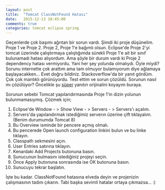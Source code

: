 ```yaml
---
layout: post
title:  "Tomcat ClassNotFound Hatası"
date:   2015-12-13 18:45:00
comments: true
categories: tomcat eclipse spring
---
```


Geçenlerde çok başımı ağrıtan bir sorun vardı. Şimdi iki proje düşünelim. Proje 1 ve Proje 2. Proje 2, Proje 1'e bağımlı olsun. Eclipse'de Proje 2'yi tomcat üzerinde çalıştırmaya çalıştığımda sürekli Proje 1'e ait bir sınıf bulunamadı hatası alıyordum. Ama şöyle bir durum vardı ki Proje 2 dependency hatası vermiyordu. Yani her şey yolunda olmalıydı. Öyle miydi? Sorunu internette çok arattım ama tam olmuyor bulamıyorum diye ağlamaya başlayacakken... Evet doğru bildiniz. Stackoverflow'da bir yanıt gördüm. Çok çok mantıklı görünüyordu. Test ettim ve sorun çözüldü. Sorunun nasıl mı çözülüyor? Öncelikle şu <a href="http://stackoverflow.com/questions/5603758/tomcat-throws-classnotfound-exceptions-for-classes-in-other-open-eclipse-project">süper</a> yanıtın orijinalini koyayım buraya.

Sorunun sebebi Tomcat yapılandırmasında Proje 1'in dizin yolunun bulunmamasıymış. Çözmek için;


1. Eclipse'de Window - > Show View - > Servers - > Servers'ı açalım.<br>
2. Servers'da yapılandırmak istediğimiz serverın üzerine çift tıklayalım. (Benim durumumda Tomcat 8)<br>
3. Bu Overview isminde bir pencere açmış olmalı.<br>
4. Bu pencerede Open launch configuration linkini bulun ve bu linke tıklayın.<br>
5. Classpath sekmesini açın.<br>
6. User Entries satırına tıklayın.<br>
7. Kenardaki Add Projects butonuna basın.<br>
8. Sunucunun bulmasını istediğiniz projeyi seçin.<br>
9. Önce Apply butonuna sonrasında ise OK butonuna basın.<br>
10. Sunucuyu tekrar başlatın.<br>

İşte bu kadar. ClassNotFound hatasına elveda deyin ve projenizin çalışmasının tadını çıkarın. Tabi başka sevimli hatalar ortaya çıkmazsa... :)

